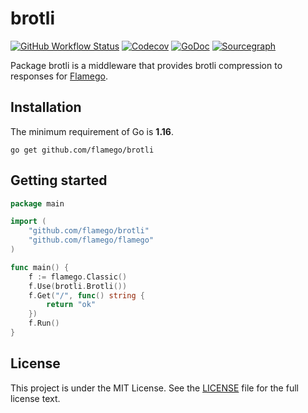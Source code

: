 # brotli

[![GitHub Workflow Status](https://img.shields.io/github/workflow/status/flamego/brotli/Go?logo=github&style=for-the-badge)](https://github.com/flamego/brotli/actions?query=workflow%3AGo)
[![Codecov](https://img.shields.io/codecov/c/gh/flamego/brotli?logo=codecov&style=for-the-badge)](https://app.codecov.io/gh/flamego/brotli)
[![GoDoc](https://img.shields.io/badge/GoDoc-Reference-blue?style=for-the-badge&logo=go)](https://pkg.go.dev/github.com/flamego/brotli?tab=doc)
[![Sourcegraph](https://img.shields.io/badge/view%20on-Sourcegraph-brightgreen.svg?style=for-the-badge&logo=sourcegraph)](https://sourcegraph.com/github.com/flamego/brotli)

Package brotli is a middleware that provides brotli compression to responses for [Flamego](https://github.com/flamego/flamego).

## Installation

The minimum requirement of Go is **1.16**.

    go get github.com/flamego/brotli


## Getting started

```go
package main

import (
    "github.com/flamego/brotli"
	"github.com/flamego/flamego"
)

func main() {
	f := flamego.Classic()
	f.Use(brotli.Brotli())
	f.Get("/", func() string {
		return "ok"
	})
	f.Run()
}
```

## License

This project is under the MIT License. See the [LICENSE](LICENSE) file for the full license text.
